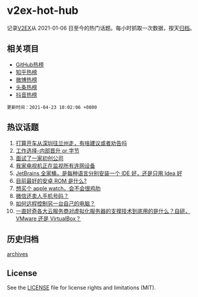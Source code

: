 # v2ex-hot-hub

 记录[V2EX](https://www.v2ex.com/)从 2021-01-06 日至今的热门话题。每小时抓取一次数据，按天[归档](archives)。
 
 ## 相关项目

- [GitHub热榜](https://github.com/snaildev/github-hot-hub)
- [知乎热榜](https://github.com/snaildev/zhihu-hot-hub)
- [微博热榜](https://github.com/snaildev/weibo-hot-hub)
- [头条热榜](https://github.com/snaildev/toutiao-hot-hub)
- [抖音热榜](https://github.com/snaildev/douyin-hot-hub)


 `更新时间：2021-04-23 10:02:06 +0800`

## 热议话题

1. [打算开车从深圳往兰州走，有啥建议或者劝告吗](https://www.v2ex.com/t/772419)
1. [工作选择-内部晋升 or 字节](https://www.v2ex.com/t/772369)
1. [面试了一家初创公司](https://www.v2ex.com/t/772415)
1. [我家电视机正在监视所有连网设备](https://www.v2ex.com/t/772523)
1. [JetBrains 全家桶，是每种语言分别安装一个 IDE 好，还是只用 Idea 好](https://www.v2ex.com/t/772380)
1. [目前最好的安卓 ROM 是什么?](https://www.v2ex.com/t/772488)
1. [想买个 apple watch，会不会很鸡肋](https://www.v2ex.com/t/772465)
1. [微信还卖人手机号码？](https://www.v2ex.com/t/772392)
1. [如何远程控制另一台自己的电脑？](https://www.v2ex.com/t/772466)
1. [一直好奇各大云服务商对虚拟化服务器的支撑技术到底用的是什么？自研， VMware 还是 VirtualBox？](https://www.v2ex.com/t/772384)

## 历史归档

[archives](archives)

## License

See the [LICENSE](LICENSE) file for license rights and limitations (MIT).
